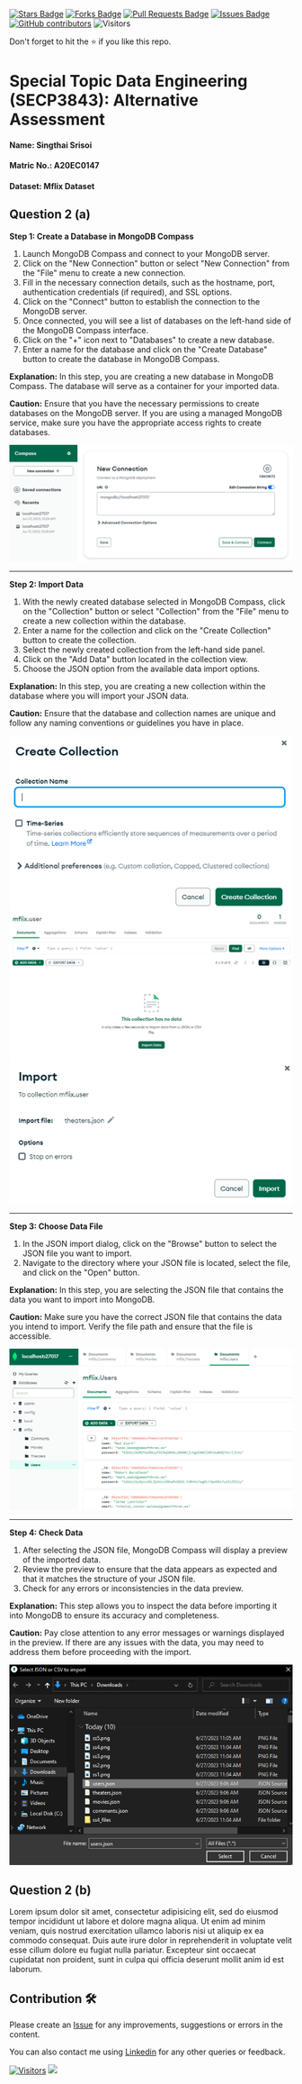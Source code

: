 <a href="https://github.com/drshahizan/SECP3843/stargazers"><img src="https://img.shields.io/github/stars/drshahizan/SECP3843" alt="Stars Badge"/></a>
<a href="https://github.com/drshahizan/SECP3843/network/members"><img src="https://img.shields.io/github/forks/drshahizan/SECP3843" alt="Forks Badge"/></a>
<a href="https://github.com/drshahizan/SECP3843/pulls"><img src="https://img.shields.io/github/issues-pr/drshahizan/SECP3843" alt="Pull Requests Badge"/></a>
<a href="https://github.com/drshahizan/SECP3843/issues"><img src="https://img.shields.io/github/issues/drshahizan/SECP3843" alt="Issues Badge"/></a>
<a href="https://github.com/drshahizan/SECP3843/graphs/contributors"><img alt="GitHub contributors" src="https://img.shields.io/github/contributors/drshahizan/SECP3843?color=2b9348"></a>
![Visitors](https://api.visitorbadge.io/api/visitors?path=https%3A%2F%2Fgithub.com%2Fdrshahizan%2FSECP3843&labelColor=%23d9e3f0&countColor=%23697689&style=flat)

Don't forget to hit the :star: if you like this repo.

# Special Topic Data Engineering (SECP3843): Alternative Assessment

#### Name: Singthai Srisoi
#### Matric No.: A20EC0147
#### Dataset: Mflix Dataset

## Question 2 (a)
**Step 1: Create a Database in MongoDB Compass**

1. Launch MongoDB Compass and connect to your MongoDB server.
2. Click on the "New Connection" button or select "New Connection" from the "File" menu to create a new connection.
3. Fill in the necessary connection details, such as the hostname, port, authentication credentials (if required), and SSL options.
4. Click on the "Connect" button to establish the connection to the MongoDB server.
5. Once connected, you will see a list of databases on the left-hand side of the MongoDB Compass interface.
6. Click on the "+" icon next to "Databases" to create a new database.
7. Enter a name for the database and click on the "Create Database" button to create the database in MongoDB Compass.

**Explanation:** In this step, you are creating a new database in MongoDB Compass. The database will serve as a container for your imported data.

**Caution:** Ensure that you have the necessary permissions to create databases on the MongoDB server. If you are using a managed MongoDB service, make sure you have the appropriate access rights to create databases.

![image-6.png](ss/ss1.png)

---

**Step 2: Import Data**

1. With the newly created database selected in MongoDB Compass, click on the "Collection" button or select "Collection" from the "File" menu to create a new collection within the database.
2. Enter a name for the collection and click on the "Create Collection" button to create the collection.
3. Select the newly created collection from the left-hand side panel.
4. Click on the "Add Data" button located in the collection view.
5. Choose the JSON option from the available data import options.

**Explanation:** In this step, you are creating a new collection within the database where you will import your JSON data.

**Caution:** Ensure that the database and collection names are unique and follow any naming conventions or guidelines you have in place.

![image-7.png](ss/ss2.png)
![image.png](ss/ss3.png)
![image-2.png](ss/ss4.png)

---

**Step 3: Choose Data File**

1. In the JSON import dialog, click on the "Browse" button to select the JSON file you want to import.
2. Navigate to the directory where your JSON file is located, select the file, and click on the "Open" button.

**Explanation:** In this step, you are selecting the JSON file that contains the data you want to import into MongoDB.

**Caution:** Make sure you have the correct JSON file that contains the data you intend to import. Verify the file path and ensure that the file is accessible.

![image-3.png](ss/ss5.png)

---

**Step 4: Check Data**

1. After selecting the JSON file, MongoDB Compass will display a preview of the imported data.
2. Review the preview to ensure that the data appears as expected and that it matches the structure of your JSON file.
3. Check for any errors or inconsistencies in the data preview.

**Explanation:** This step allows you to inspect the data before importing it into MongoDB to ensure its accuracy and completeness.

**Caution:** Pay close attention to any error messages or warnings displayed in the preview. If there are any issues with the data, you may need to address them before proceeding with the import.

![image-8.png](ss/ss6.png)

## Question 2 (b)
Lorem ipsum dolor sit amet, consectetur adipisicing elit, sed do eiusmod tempor incididunt ut labore et dolore magna aliqua. Ut enim ad minim veniam, quis nostrud exercitation ullamco laboris nisi ut aliquip ex ea commodo consequat. Duis aute irure dolor in reprehenderit in voluptate velit esse cillum dolore eu fugiat nulla pariatur. Excepteur sint occaecat cupidatat non proident, sunt in culpa qui officia deserunt mollit anim id est laborum.

## Contribution 🛠️
Please create an [Issue](https://github.com/drshahizan/special-topic-data-engineering/issues) for any improvements, suggestions or errors in the content.

You can also contact me using [Linkedin](https://www.linkedin.com/in/drshahizan/) for any other queries or feedback.

[![Visitors](https://api.visitorbadge.io/api/visitors?path=https%3A%2F%2Fgithub.com%2Fdrshahizan&labelColor=%23697689&countColor=%23555555&style=plastic)](https://visitorbadge.io/status?path=https%3A%2F%2Fgithub.com%2Fdrshahizan)
![](https://hit.yhype.me/github/profile?user_id=81284918)



